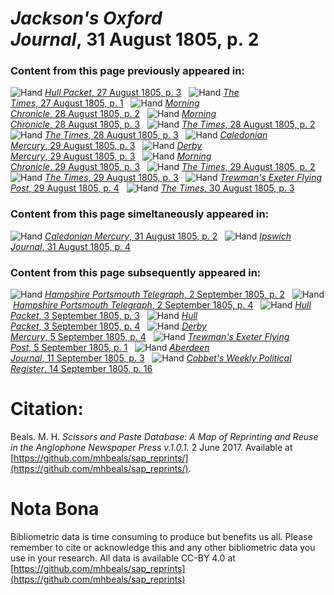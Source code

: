 # *Jackson's Oxford Journal*, 31 August 1805, p. 2  
  
### Content from this page previously appeared in:  
![Hand](http://scissorsandpaste.net/wp-content/uploads/2017/06/smallhandpointer.png) [*Hull Packet*, 27 August 1805, p. 3](https://mhbeals.github.io/sap_html/Hull-Packet/Hull-Packet-27-August-1805-p-3)  
![Hand](http://scissorsandpaste.net/wp-content/uploads/2017/06/smallhandpointer.png) [*The Times*, 27 August 1805, p. 1](https://mhbeals.github.io/sap_html/The-Times/The-Times-27-August-1805-p-1)  
![Hand](http://scissorsandpaste.net/wp-content/uploads/2017/06/smallhandpointer.png) [*Morning Chronicle*, 28 August 1805, p. 2](https://mhbeals.github.io/sap_html/Morning-Chronicle/Morning-Chronicle-28-August-1805-p-2)  
![Hand](http://scissorsandpaste.net/wp-content/uploads/2017/06/smallhandpointer.png) [*Morning Chronicle*, 28 August 1805, p. 3](https://mhbeals.github.io/sap_html/Morning-Chronicle/Morning-Chronicle-28-August-1805-p-3)  
![Hand](http://scissorsandpaste.net/wp-content/uploads/2017/06/smallhandpointer.png) [*The Times*, 28 August 1805, p. 2](https://mhbeals.github.io/sap_html/The-Times/The-Times-28-August-1805-p-2)  
![Hand](http://scissorsandpaste.net/wp-content/uploads/2017/06/smallhandpointer.png) [*The Times*, 28 August 1805, p. 3](https://mhbeals.github.io/sap_html/The-Times/The-Times-28-August-1805-p-3)  
![Hand](http://scissorsandpaste.net/wp-content/uploads/2017/06/smallhandpointer.png) [*Caledonian Mercury*, 29 August 1805, p. 3](https://mhbeals.github.io/sap_html/Caledonian-Mercury/Caledonian-Mercury-29-August-1805-p-3)  
![Hand](http://scissorsandpaste.net/wp-content/uploads/2017/06/smallhandpointer.png) [*Derby Mercury*, 29 August 1805, p. 3](https://mhbeals.github.io/sap_html/Derby-Mercury/Derby-Mercury-29-August-1805-p-3)  
![Hand](http://scissorsandpaste.net/wp-content/uploads/2017/06/smallhandpointer.png) [*Morning Chronicle*, 29 August 1805, p. 3](https://mhbeals.github.io/sap_html/Morning-Chronicle/Morning-Chronicle-29-August-1805-p-3)  
![Hand](http://scissorsandpaste.net/wp-content/uploads/2017/06/smallhandpointer.png) [*The Times*, 29 August 1805, p. 2](https://mhbeals.github.io/sap_html/The-Times/The-Times-29-August-1805-p-2)  
![Hand](http://scissorsandpaste.net/wp-content/uploads/2017/06/smallhandpointer.png) [*The Times*, 29 August 1805, p. 3](https://mhbeals.github.io/sap_html/The-Times/The-Times-29-August-1805-p-3)  
![Hand](http://scissorsandpaste.net/wp-content/uploads/2017/06/smallhandpointer.png) [*Trewman's Exeter Flying Post*, 29 August 1805, p. 4](https://mhbeals.github.io/sap_html/Trewman's-Exeter-Flying-Post/Trewman's-Exeter-Flying-Post-29-August-1805-p-4)  
![Hand](http://scissorsandpaste.net/wp-content/uploads/2017/06/smallhandpointer.png) [*The Times*, 30 August 1805, p. 3](https://mhbeals.github.io/sap_html/The-Times/The-Times-30-August-1805-p-3)  
  
### Content from this page simeltaneously appeared in:  
![Hand](http://scissorsandpaste.net/wp-content/uploads/2017/06/smallhandpointer.png) [*Caledonian Mercury*, 31 August 1805, p. 2](https://mhbeals.github.io/sap_html/Caledonian-Mercury/Caledonian-Mercury-31-August-1805-p-2)  
![Hand](http://scissorsandpaste.net/wp-content/uploads/2017/06/smallhandpointer.png) [*Ipswich Journal*, 31 August 1805, p. 4](https://mhbeals.github.io/sap_html/Ipswich-Journal/Ipswich-Journal-31-August-1805-p-4)  
  
### Content from this page subsequently appeared in:  
![Hand](http://scissorsandpaste.net/wp-content/uploads/2017/06/smallhandpointer.png) [*Hampshire Portsmouth Telegraph*, 2 September 1805, p. 2](https://mhbeals.github.io/sap_html/Hampshire-Portsmouth-Telegraph/Hampshire-Portsmouth-Telegraph-2-September-1805-p-2)  
![Hand](http://scissorsandpaste.net/wp-content/uploads/2017/06/smallhandpointer.png) [*Hampshire Portsmouth Telegraph*, 2 September 1805, p. 4](https://mhbeals.github.io/sap_html/Hampshire-Portsmouth-Telegraph/Hampshire-Portsmouth-Telegraph-2-September-1805-p-4)  
![Hand](http://scissorsandpaste.net/wp-content/uploads/2017/06/smallhandpointer.png) [*Hull Packet*, 3 September 1805, p. 3](https://mhbeals.github.io/sap_html/Hull-Packet/Hull-Packet-3-September-1805-p-3)  
![Hand](http://scissorsandpaste.net/wp-content/uploads/2017/06/smallhandpointer.png) [*Hull Packet*, 3 September 1805, p. 4](https://mhbeals.github.io/sap_html/Hull-Packet/Hull-Packet-3-September-1805-p-4)  
![Hand](http://scissorsandpaste.net/wp-content/uploads/2017/06/smallhandpointer.png) [*Derby Mercury*, 5 September 1805, p. 4](https://mhbeals.github.io/sap_html/Derby-Mercury/Derby-Mercury-5-September-1805-p-4)  
![Hand](http://scissorsandpaste.net/wp-content/uploads/2017/06/smallhandpointer.png) [*Trewman's Exeter Flying Post*, 5 September 1805, p. 1](https://mhbeals.github.io/sap_html/Trewman's-Exeter-Flying-Post/Trewman's-Exeter-Flying-Post-5-September-1805-p-1)  
![Hand](http://scissorsandpaste.net/wp-content/uploads/2017/06/smallhandpointer.png) [*Aberdeen Journal*, 11 September 1805, p. 3](https://mhbeals.github.io/sap_html/Aberdeen-Journal/Aberdeen-Journal-11-September-1805-p-3)  
![Hand](http://scissorsandpaste.net/wp-content/uploads/2017/06/smallhandpointer.png) [*Cobbet's Weekly Political Register*, 14 September 1805, p. 16](https://mhbeals.github.io/sap_html/Cobbet's-Weekly-Political-Register/Cobbet's-Weekly-Political-Register-14-September-1805-p-16)  


# Citation: 

Beals. M. H. *Scissors and Paste Database: A Map of Reprinting and Reuse in the Anglophone Newspaper Press v.1.0.1.* 2 June 2017. Available at [https://github.com/mhbeals/sap_reprints/](https://github.com/mhbeals/sap_reprints/). 

# Nota Bona

Bibliometric data is time consuming to produce but benefits us all. Please remember to cite or acknowledge this and any other bibliometric data you use in your research. All data is available CC-BY 4.0 at [https://github.com/mhbeals/sap_reprints](https://github.com/mhbeals/sap_reprints)